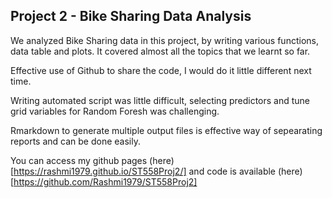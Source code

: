 ## Project 2 - Bike Sharing Data Analysis

We analyzed Bike Sharing data in this project, by writing various functions, data table and plots. It covered almost all the topics that we learnt so far.

Effective use of Github to share the code, I would do it little different next time.

Writing automated script was little difficult, selecting predictors and tune grid variables for Random Foresh was challenging.

Rmarkdown to generate multiple output files is effective way of sepearating reports and can be done easily. 

You can access my github pages (here)[https://rashmi1979.github.io/ST558Proj2/] and code is available (here)[https://github.com/Rashmi1979/ST558Proj2]
